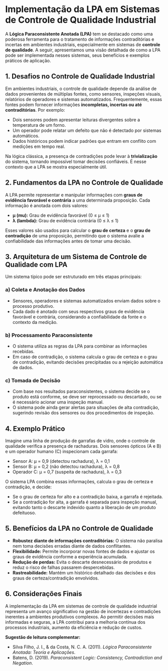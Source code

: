 
# Implementação da LPA em Sistemas de Controle de Qualidade Industrial

A **Lógica Paraconsistente Anotada (LPA)** tem se destacado como uma poderosa ferramenta para o tratamento de informações contraditórias e incertas em ambientes industriais, especialmente em sistemas de **controle de qualidade**. A seguir, apresentamos uma visão detalhada de como a LPA pode ser implementada nesses sistemas, seus benefícios e exemplos práticos de aplicação.

## 1. Desafios no Controle de Qualidade Industrial

Em ambientes industriais, o controle de qualidade depende da análise de dados provenientes de múltiplas fontes, como sensores, inspeções visuais, relatórios de operadores e sistemas automatizados. Frequentemente, essas fontes podem fornecer informações **incompletas, incertas ou até contraditórias**. Por exemplo:

- Dois sensores podem apresentar leituras divergentes sobre a temperatura de um forno.
- Um operador pode relatar um defeito que não é detectado por sistemas automáticos.
- Dados históricos podem indicar padrões que entram em conflito com medições em tempo real.

Na lógica clássica, a presença de contradições pode levar à **trivialização** do sistema, tornando impossível tomar decisões confiáveis. É nesse contexto que a LPA se mostra especialmente útil.

## 2. Fundamentos da LPA no Controle de Qualidade

A LPA permite representar e manipular informações com **graus de evidência favorável e contrária** a uma determinada proposição. Cada informação é anotada com dois valores:

- **μ (mu):** Grau de evidência favorável (0 ≤ μ ≤ 1)
- **λ (lambda):** Grau de evidência contrária (0 ≤ λ ≤ 1)

Esses valores são usados para calcular o **grau de certeza** e o **grau de contradição** de uma proposição, permitindo que o sistema avalie a confiabilidade das informações antes de tomar uma decisão.

## 3. Arquitetura de um Sistema de Controle de Qualidade com LPA

Um sistema típico pode ser estruturado em três etapas principais:

### a) Coleta e Anotação dos Dados

- Sensores, operadores e sistemas automatizados enviam dados sobre o processo produtivo.
- Cada dado é anotado com seus respectivos graus de evidência favorável e contrária, considerando a confiabilidade da fonte e o contexto da medição.

### b) Processamento Paraconsistente

- O sistema utiliza as regras da LPA para combinar as informações recebidas.
- Em caso de contradição, o sistema calcula o grau de certeza e o grau de contradição, evitando decisões precipitadas ou a rejeição automática de dados.

### c) Tomada de Decisão

- Com base nos resultados paraconsistentes, o sistema decide se o produto está conforme, se deve ser reprocessado ou descartado, ou se é necessário acionar uma inspeção manual.
- O sistema pode ainda gerar alertas para situações de alta contradição, sugerindo revisão dos sensores ou dos procedimentos de inspeção.

## 4. Exemplo Prático

Imagine uma linha de produção de garrafas de vidro, onde o controle de qualidade verifica a presença de rachaduras. Dois sensores ópticos (A e B) e um operador humano (C) inspecionam cada garrafa:

- Sensor A: μ = 0,9 (detectou rachadura), λ = 0,1
- Sensor B: μ = 0,2 (não detectou rachadura), λ = 0,8
- Operador C: μ = 0,7 (suspeita de rachadura), λ = 0,3

O sistema LPA combina essas informações, calcula o grau de certeza e contradição, e decide:

- Se o grau de certeza for alto e a contradição baixa, a garrafa é rejeitada.
- Se a contradição for alta, a garrafa é separada para inspeção manual, evitando tanto o descarte indevido quanto a liberação de um produto defeituoso.

## 5. Benefícios da LPA no Controle de Qualidade

- **Robustez diante de informações contraditórias:** O sistema não paralisa nem toma decisões erradas diante de dados conflitantes.
- **Flexibilidade:** Permite incorporar novas fontes de dados e ajustar os graus de evidência conforme a experiência acumulada.
- **Redução de perdas:** Evita o descarte desnecessário de produtos e reduz o risco de falhas passarem despercebidas.
- **Rastreabilidade:** Mantém um histórico detalhado das decisões e dos graus de certeza/contradição envolvidos.

## 6. Considerações Finais

A implementação da LPA em sistemas de controle de qualidade industrial representa um avanço significativo na gestão de incertezas e contradições inerentes a ambientes produtivos complexos. Ao permitir decisões mais informadas e seguras, a LPA contribui para a melhoria contínua dos processos industriais, aumento da eficiência e redução de custos.

**Sugestão de leitura complementar:**  
- Silva Filho, J. I., & da Costa, N. C. A. (2011). *Lógica Paraconsistente Anotada: Teoria e Aplicações*.
- Batens, D. (2019). *Paraconsistent Logic: Consistency, Contradiction and Negation*.


